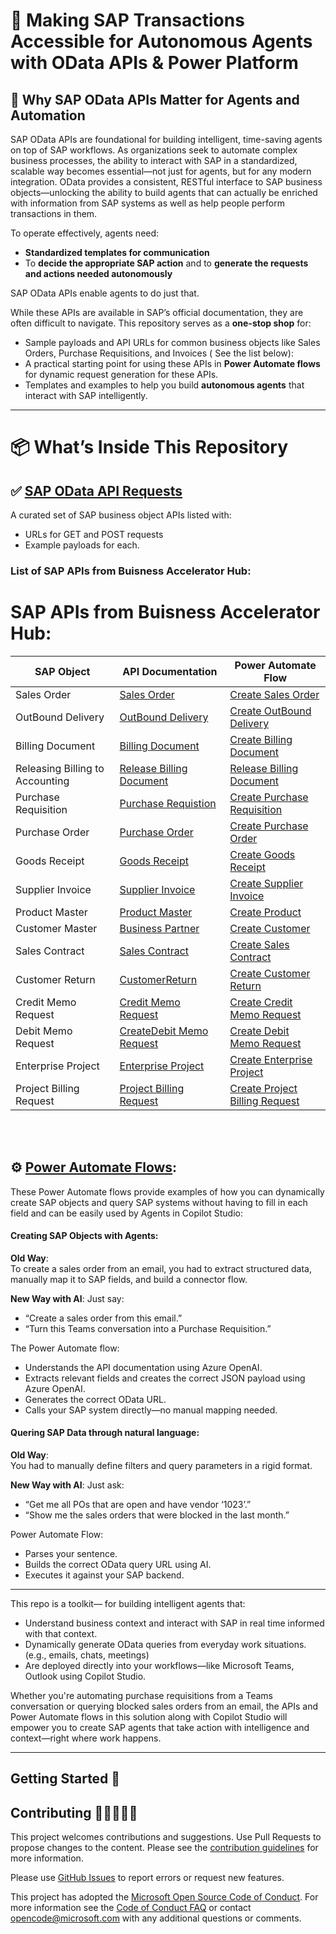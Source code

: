 # 🤖 Making SAP Transactions Accessible for Autonomous Agents with OData APIs & Power Platform


## 🚀 Why SAP OData APIs Matter for Agents and Automation

SAP OData APIs are foundational for building intelligent, time-saving agents on top of SAP workflows. As organizations seek to automate complex business processes, the ability to interact with SAP in a standardized, scalable way becomes essential—not just for agents, but for any modern integration. OData provides a consistent, RESTful interface to SAP business objects—unlocking the ability to build agents that can actually be enriched with  information from SAP systems as well as help people perform transactions in them.

To operate effectively, agents need:

- **Standardized templates for communication**  
- To **decide the appropriate SAP action**  and to **generate the requests and actions needed autonomously**

 SAP OData APIs enable agents to do just that.

While these APIs are available in SAP’s official documentation, they are often difficult to navigate. This repository serves as a **one-stop shop** for:

- Sample payloads and API URLs for common business objects like Sales Orders, Purchase Requisitions, and Invoices ( See the list below):
- A practical starting point for using these APIs in **Power Automate flows**  for dynamic request generation for these APIs.
- Templates and examples to help you build **autonomous agents** that interact with SAP intelligently.

---

# 📦 What’s Inside This Repository<br>

## ✅ [SAP OData API Requests](https://github.com/Azure-Samples/sap-odata-api-guide-copilot/blob/main/SAP%20OData%20API%20Reference.md)<br>

A curated set of SAP business object APIs listed with:
- URLs for GET and POST requests
- Example payloads for each.
  

### List of SAP APIs from Buisness Accelerator Hub:

# SAP APIs from Buisness Accelerator Hub:

| **SAP Object** | **API Documentation** | **Power Automate Flow** |
|----------------|-----------------------|-------------------------|
| Sales Order | [Sales Order](https://github.com/Azure-Samples/sap-odata-api-guide-copilot/blob/main/SAP%20OData%20API%20Reference.md#create-sales-ordercreate-sales-order) |[Create Sales Order](https://github.com/Azure-Samples/sap-odata-api-guide-copilot/blob/main/PowerAutomateFlows/Createsalesorder.zip)|
| OutBound Delivery | [OutBound Delivery](https://github.com/Azure-Samples/sap-odata-api-guide-copilot/blob/main/SAP%20OData%20API%20Reference.md#deliver-the-goods-vl01n) | [Create OutBound Delivery](https://github.com/Azure-Samples/sap-odata-api-guide-copilot/blob/main/PowerAutomateFlows/CreateGoodsDelivery.zip) |
| Billing Document | [Billing Document](https://github.com/Azure-Samples/sap-odata-api-guide-copilot/blob/main/SAP%20OData%20API%20Reference.md#billing-the-sales-order-vf01) | [Create Billing Document](https://github.com/Azure-Samples/sap-odata-api-guide-copilot/blob/main/PowerAutomateFlows/BillingDocument.zip) |
| Releasing Billing to Accounting | [Release Billing Document](https://github.com/Azure-Samples/sap-odata-api-guide-copilot/blob/main/SAP%20OData%20API%20Reference.md#release-billing-document-to-fi-accounting-vf02) | [Release Billing Document](https://github.com/Azure-Samples/sap-odata-api-guide-copilot/blob/main/PowerAutomateFlows/ReleaseBIllingDocumenttoAccounting.zip)|
| Purchase Requisition | [Purchase Requistion](https://github.com/Azure-Samples/sap-odata-api-guide-copilot/blob/main/SAP%20OData%20API%20Reference.md#purchase-requisition) | [Create Purchase Requisition](https://github.com/Azure-Samples/sap-odata-api-guide-copilot/blob/main/PowerAutomateFlows/CreatePurchaseRequistion.zip)  | 
| Purchase Order | [Purchase Order](https://github.com/Azure-Samples/sap-odata-api-guide-copilot/blob/main/SAP%20OData%20API%20Reference.md#create-purchase-order) | [Create Purchase Order](https://github.com/Azure-Samples/sap-odata-api-guide-copilot/blob/main/PowerAutomateFlows/CreatePurchaseOrder.zip) | 
| Goods Receipt |  [Goods Receipt](https://github.com/Azure-Samples/sap-odata-api-guide-copilot/blob/main/SAP%20OData%20API%20Reference.md#goods-receipt)   |   [Create Goods Receipt](https://github.com/Azure-Samples/sap-odata-api-guide-copilot/blob/main/PowerAutomateFlows/CreateGoodsReceipt.zip)  |
| Supplier Invoice | [Supplier Invoice](https://github.com/Azure-Samples/sap-odata-api-guide-copilot/blob/main/SAP%20OData%20API%20Reference.md#supplier-invoice) | [Create Supplier Invoice](https://github.com/Azure-Samples/sap-odata-api-guide-copilot/blob/main/PowerAutomateFlows/CreateSupplierInvoice.zip)|
| Product Master | [Product Master](https://github.com/Azure-Samples/sap-odata-api-guide-copilot/blob/main/SAP%20OData%20API%20Reference.md#manage-product-master-data) | [Create Product](https://github.com/Azure-Samples/sap-odata-api-guide-copilot/blob/main/PowerAutomateFlows/CreateAproduct.zip)    |
| Customer Master |[ Business Partner](https://github.com/Azure-Samples/sap-odata-api-guide-copilot/blob/main/SAP%20OData%20API%20Reference.md#manage-customer-master-data) |  [Create Customer](https://github.com/Azure-Samples/sap-odata-api-guide-copilot/blob/main/PowerAutomateFlows/CreateACustomer.zip)  |
| Sales Contract | [Sales Contract](https://github.com/Azure-Samples/sap-odata-api-guide-copilot/blob/main/SAP%20OData%20API%20Reference.md#manage-sales-contracts) |    [Create Sales Contract](https://github.com/Azure-Samples/sap-odata-api-guide-copilot/blob/main/PowerAutomateFlows/CreateSalesContract.zip)    |
| Customer Return | [CustomerReturn](https://github.com/Azure-Samples/sap-odata-api-guide-copilot/blob/main/SAP%20OData%20API%20Reference.md#-manage-customer-returns) | [Create Customer Return](https://github.com/Azure-Samples/sap-odata-api-guide-copilot/blob/main/PowerAutomateFlows/CreateCustomerReturn.zip)  |
| Credit Memo Request | [Credit Memo Request](https://github.com/Azure-Samples/sap-odata-api-guide-copilot/blob/main/SAP%20OData%20API%20Reference.md#manage-credit-memo-requests)  |  [Create Credit Memo Request](https://github.com/Azure-Samples/sap-odata-api-guide-copilot/blob/main/PowerAutomateFlows/CreditMemoRequest.zip)  |
| Debit Memo Request | [CreateDebit Memo Request](https://github.com/Azure-Samples/sap-odata-api-guide-copilot/blob/main/SAP%20OData%20API%20Reference.md#manage-debit-memo-requests) | [Create Debit Memo Request](https://github.com/Azure-Samples/sap-odata-api-guide-copilot/blob/main/PowerAutomateFlows/CreateDebitmemoRequest.zip)  |
| Enterprise Project | [Enterprise Project](https://github.com/Azure-Samples/sap-odata-api-guide-copilot/blob/main/SAP%20OData%20API%20Reference.md#enterprise-projects)  |  [Create Enterprise Project](https://github.com/Azure-Samples/sap-odata-api-guide-copilot/blob/main/PowerAutomateFlows/CreateEnterpriseProject.zip)  |
| Project Billing Request | [Project Billing Request](https://github.com/Azure-Samples/sap-odata-api-guide-copilot/blob/main/SAP%20OData%20API%20Reference.md#project-billing-request) | [ Create Project Billing Request](https://github.com/Azure-Samples/sap-odata-api-guide-copilot/blob/main/PowerAutomateFlows/ProjectBillingRequest.zip)  |
 <br> <br>

## ⚙️ [Power Automate Flows](https://github.com/Azure-Samples/sap-odata-api-guide-copilot/tree/main/PowerAutomateFlows):

These Power Automate flows provide examples of how you can dynamically create SAP objects and query SAP systems without having to fill in each field and can be easily used by Agents in Copilot Studio: <br>
#### Creating SAP Objects with Agents:

**Old Way**:  
To create a sales order from an email, you had to extract structured data, manually map it to SAP fields, and build a connector flow.

**New Way with AI**: Just say:

- “Create a sales order from this email.”  
- “Turn this Teams conversation into a Purchase Requisition.”

The Power Automate flow:

- Understands the API documentation using Azure OpenAI.
- Extracts relevant fields and creates the correct JSON payload using Azure OpenAI.
- Generates the correct OData URL.
- Calls your SAP system directly—no manual mapping needed.

#### Quering SAP Data through natural language:

**Old Way**:  
You had to manually define filters and query parameters in a rigid format.

**New Way with AI**: Just ask:

- “Get me all POs that are open and have vendor ‘1023’.”  
- “Show me the sales orders that were blocked in the last month.”

Power Automate Flow:

- Parses your sentence.
- Builds the correct OData query URL using AI.
- Executes it against your SAP backend.
---

This repo is a toolkit— for building intelligent agents  that:
- Understand business context and interact with SAP in real time informed with that context. 
- Dynamically generate OData queries from everyday work situations. (e.g., emails, chats, meetings)  
- Are deployed directly into your workflows—like Microsoft Teams, Outlook using Copilot Studio. 

Whether you're automating purchase requisitions from a Teams conversation or querying blocked sales orders from an email, the APIs and Power Automate flows in this solution along with Copilot Studio will empower you to create SAP agents that take action with intelligence and context—right where work happens.

---



## Getting Started 🛫

## Contributing 👩🏼‍🤝‍👨🏽

This project welcomes contributions and suggestions. Use Pull Requests to propose changes to the content. Please see the [contribution guidelines](CONTRIBUTING.md) for more information.

Please use [GitHub Issues](https://github.com/Azure-Samples/sap-odata-api-guide-copilot/issues) to report errors or request new features.

This project has adopted the [Microsoft Open Source Code of Conduct](https://opensource.microsoft.com/codeofconduct/). For more information see the [Code of Conduct FAQ](https://opensource.microsoft.com/codeofconduct/faq/) or contact [opencode@microsoft.com](opencode@microsoft.com) with any additional questions or comments.
